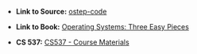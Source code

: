 * **Link to Source:** [ostep-code](https://github.com/remzi-arpacidusseau/ostep-code)

* **Link to Book:** [Operating Systems: Three Easy Pieces](https://pages.cs.wisc.edu/~remzi/OSTEP/)

* **CS 537:** [CS537 - Course Materials](https://pages.cs.wisc.edu/~shivaram/cs537-sp20/)